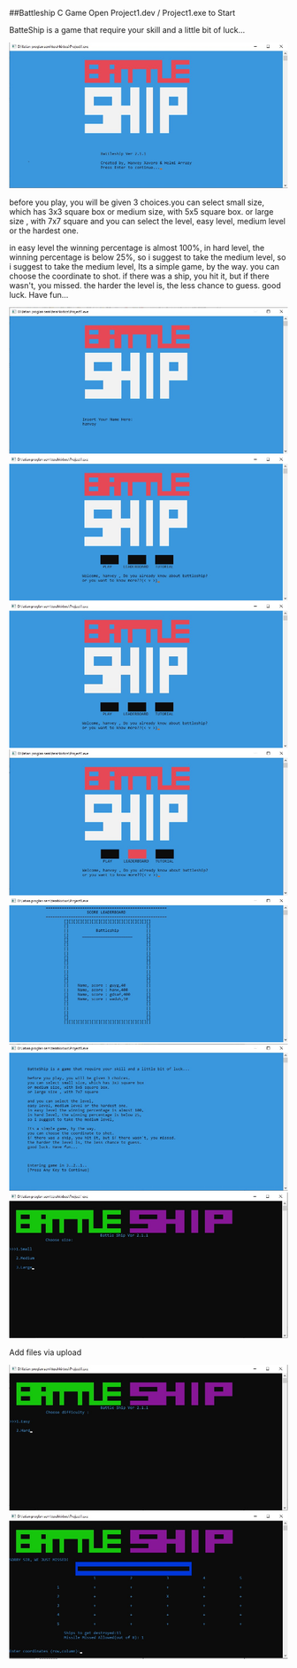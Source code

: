 ##Battleship C Game
Open Project1.dev / Project1.exe to Start 

BatteShip is a game that require your skill and a little bit of luck...

![](/img/messageImage_1576648098835.jpg)

before you play, you will be given 3 choices.you can select small size, which has 3x3 square box or medium size, with 5x5 square box. or large size , with 7x7 square and you can select the level, easy level, medium level or the hardest one.

in easy level the winning percentage is almost 100%, in hard level, the winning percentage is below 25%, so i suggest to take the medium level, so i suggest to take the medium level, Its a simple game, by the way. you can choose the coordinate to shot. if there was a ship, you hit it, but if there wasn't, you missed. the harder the level is, the less chance to guess. good luck. Have fun...

![](/img/messageImage_1576648155343.jpg)
![](/img/messageImage_1576648180866.jpg)
![](/img/messageImage_1576648180866.jpg)
![](/img/messageImage_1576648234964.jpg)
![](/img/messageImage_1576648251782.jpg)
![](/img/messageImage_1576648272836.jpg)
![](/img/messageImage_1576648287591.jpg)

Add files via upload

![](/img/messageImage_1576648301435.jpg)
![](/img/messageImage_1576648323617.jpg)

